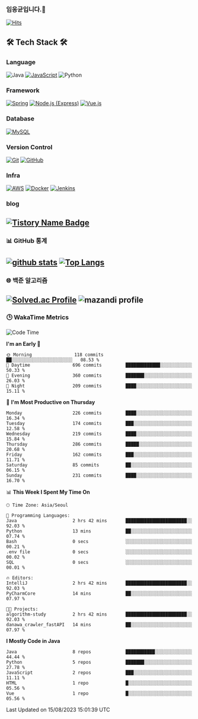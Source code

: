 <!--
**cornsilk-tea/cornsilk-tea** is a ✨ _special_ ✨ repository because its `README.md` (this file) appears on your GitHub profile.

Here are some ideas to get you started:

- 🔭 I’m currently working on ...
- 🌱 I’m currently learning ...
- 👯 I’m looking to collaborate on ...
- 🤔 I’m looking for help with ...
- 💬 Ask me about ...
- 📫 How to reach me: ...
- 😄 Pronouns: ...
- ⚡ Fun fact: ...
-->
### 임웅균입니다.👋
[![Hits](https://hits.seeyoufarm.com/api/count/incr/badge.svg?url=https%3A%2F%2Fgithub.com%2Fcornsilk-tea)](https://hits.seeyoufarm.com)




<!-- 내가 사용하는 기술스택 소개 -->
## 🛠 Tech Stack 🛠
### Language
![Java](https://img.shields.io/badge/Java-007396.svg?&style=for-the-badge&logo=Java&logoColor=white)
[![JavaScript](https://img.shields.io/badge/JavaScript-F7DF1E.svg?&style=for-the-badge&logo=JavaScript&logoColor=black)](https://developer.mozilla.org/en-US/docs/Web/JavaScript)
![Python](https://img.shields.io/badge/Python-3776AB.svg?&style=for-the-badge&logo=Python&logoColor=white)


### Framework
[![Spring](https://img.shields.io/badge/Spring-6DB33F.svg?&style=for-the-badge&logo=Spring&logoColor=white)](https://spring.io)
[![Node.js (Express)](https://img.shields.io/badge/Node.js-Express-339933.svg?&style=for-the-badge&logo=Node.js&logoColor=white)](https://nodejs.org)
[![Vue.js](https://img.shields.io/badge/Vue.js-4FC08D.svg?&style=for-the-badge&logo=Vue.js&logoColor=white)](https://vuejs.org)

### Database
[![MySQL](https://img.shields.io/badge/MySQL-4479A1.svg?&style=for-the-badge&logo=MySQL&logoColor=white)](https://www.mysql.com)

### Version Control
[![Git](https://img.shields.io/badge/Git-F05032.svg?&style=for-the-badge&logo=Git&logoColor=white)](https://git-scm.com)
[![GitHub](https://img.shields.io/badge/GitHub-181717.svg?&style=for-the-badge&logo=GitHub&logoColor=white)](https://github.com)

### Infra
[![AWS](https://img.shields.io/badge/AWS-232F3E.svg?&style=for-the-badge&logo=Amazon-AWS&logoColor=white)](https://aws.amazon.com)
[![Docker](https://img.shields.io/badge/Docker-2496ED.svg?&style=for-the-badge&logo=Docker&logoColor=white)](https://www.docker.com)
[![Jenkins](https://img.shields.io/badge/Jenkins-D24939.svg?&style=for-the-badge&logo=Jenkins&logoColor=white)](https://www.jenkins.io)

### blog
[![Tistory Name Badge](https://tistory-readme-stats.vercel.app/api/badge?name=cornsilk-tea)](https://cornsilk-tea.tistory.com/)
---
### 📊 GitHub 통계
[![github stats](https://github-readme-stats.vercel.app/api?username=cornsilk-tea&show_icons=false&hide_border=false&rank_icon=github&include_all_commits=true)](https://github.com/cornsilk-tea)
[![Top Langs](https://github-readme-stats.vercel.app/api/top-langs/?username=cornsilk-tea&layout=compact)](https://github.com/cornsilk-tea)
---
### 🌐 백준 알고리즘
[![Solved.ac Profile](http://mazassumnida.wtf/api/v2/generate_badge?boj=dladndrbs)](https://solved.ac/dladndrbs/)
![mazandi profile](http://mazandi.herokuapp.com/api?handle=dladndrbs&theme=worm)
---
### 🕒 WakaTime Metrics
<!--START_SECTION:waka-->
![Code Time](http://img.shields.io/badge/Code%20Time-322%20hrs%2040%20mins-blue)

**I'm an Early 🐤** 

```text
🌞 Morning                118 commits         ██░░░░░░░░░░░░░░░░░░░░░░░   08.53 % 
🌆 Daytime                696 commits         █████████████░░░░░░░░░░░░   50.33 % 
🌃 Evening                360 commits         ███████░░░░░░░░░░░░░░░░░░   26.03 % 
🌙 Night                  209 commits         ████░░░░░░░░░░░░░░░░░░░░░   15.11 % 
```
📅 **I'm Most Productive on Thursday** 

```text
Monday                   226 commits         ████░░░░░░░░░░░░░░░░░░░░░   16.34 % 
Tuesday                  174 commits         ███░░░░░░░░░░░░░░░░░░░░░░   12.58 % 
Wednesday                219 commits         ████░░░░░░░░░░░░░░░░░░░░░   15.84 % 
Thursday                 286 commits         █████░░░░░░░░░░░░░░░░░░░░   20.68 % 
Friday                   162 commits         ███░░░░░░░░░░░░░░░░░░░░░░   11.71 % 
Saturday                 85 commits          ██░░░░░░░░░░░░░░░░░░░░░░░   06.15 % 
Sunday                   231 commits         ████░░░░░░░░░░░░░░░░░░░░░   16.70 % 
```


📊 **This Week I Spent My Time On** 

```text
🕑︎ Time Zone: Asia/Seoul

💬 Programming Languages: 
Java                     2 hrs 42 mins       ███████████████████████░░   92.03 % 
Python                   13 mins             ██░░░░░░░░░░░░░░░░░░░░░░░   07.74 % 
Bash                     0 secs              ░░░░░░░░░░░░░░░░░░░░░░░░░   00.21 % 
.env file                0 secs              ░░░░░░░░░░░░░░░░░░░░░░░░░   00.02 % 
SQL                      0 secs              ░░░░░░░░░░░░░░░░░░░░░░░░░   00.01 % 

🔥 Editors: 
IntelliJ                 2 hrs 42 mins       ███████████████████████░░   92.03 % 
PyCharmCore              14 mins             ██░░░░░░░░░░░░░░░░░░░░░░░   07.97 % 

🐱‍💻 Projects: 
algorithm-study          2 hrs 42 mins       ███████████████████████░░   92.03 % 
danawa_crawler_fastAPI   14 mins             ██░░░░░░░░░░░░░░░░░░░░░░░   07.97 % 
```

**I Mostly Code in Java** 

```text
Java                     8 repos             ███████████░░░░░░░░░░░░░░   44.44 % 
Python                   5 repos             ███████░░░░░░░░░░░░░░░░░░   27.78 % 
JavaScript               2 repos             ███░░░░░░░░░░░░░░░░░░░░░░   11.11 % 
HTML                     1 repo              █░░░░░░░░░░░░░░░░░░░░░░░░   05.56 % 
Vue                      1 repo              █░░░░░░░░░░░░░░░░░░░░░░░░   05.56 % 
```




 Last Updated on 15/08/2023 15:01:39 UTC
<!--END_SECTION:waka-->
